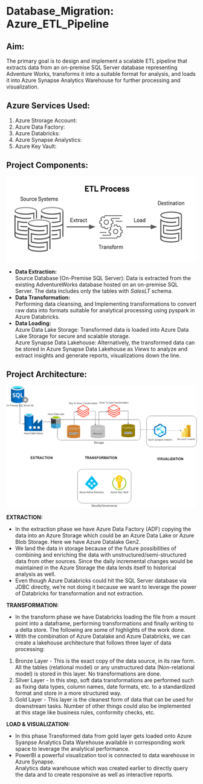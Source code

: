 # Database_Migration: Azure_ETL_Pipeline
## Aim:
The primary goal is to design and implement a scalable ETL pipeline that extracts data from an on-premise SQL Server database representing Adventure Works, transforms it into a suitable format for analysis, and loads it into Azure Synapse Analytics Warehouse for further processing and visualization.

## Azure Services Used:
1. Azure Strorage Account:
2. Azure Data Factory:
3. Azure Databricks:
4. Azure Synapse Analystics:
5. Azure Key Vault:

## Project Components:
<p align='center'>
  <img src="images/etl-process-image.png">
</p>

- **Data Extraction:**  
  Source Database (On-Premise SQL Server): Data is extracted from the existing AdventureWorks database hosted on an on-premise SQL Server. The data includes only the tables with *SalesLT* schema.  
- **Data Transformation:**  
   Performing data cleansing, and Implementing transformations to convert raw data into formats suitable for analytical processing using pyspark in Azure Databricks.  
- **Data Loading:**  
  Azure Data Lake Storage: Transformed data is loaded into Azure Data Lake Storage for secure and scalable storage.  
  Azure Synapse Data Lakehouse: Alternatively, the transformed data can be stored in Azure Synapse Data Lakehouse as *Views* to analyze and extract insights and generate reports, visualizations down the line.

## Project Architecture:
<p align='center'>
  <img src="images/Etl_Architecture.png">
</p>

**EXTRACTION:**
  - In the extraction phase we have Azure Data Factory (ADF) copying the data into an Azure
  Storage which could be an Azure Data Lake or Azure Blob Storage. Here we have Azure
  Datalake Gen2.  
  - We land the data in storage because of the future possibilities of combining and enriching the
  data with unstructured/semi-structured data from other sources. Since the daily incremental
  changes would be maintained in the Azure Storage the data lends itself to historical analysis
  as well.  
  - Even though Azure Databricks could hit the SQL Server database via JDBC directly, we’re
  not doing it because we want to leverage the power of Databricks for transformation and not
  extraction.  

**TRANSFORMATION:**
  - In the transform phase we have Databricks loading the file from a mount point into a dataframe,
  performing transformations and finally writing to a delta store. The following are some of
  highlights of the work done.  
  - With the combination of Azure Datalake and Azure Databricks, we can create a lakehouse
  architecture that follows three layer of data processing:  
  1. Bronze Layer - This is the exact copy of the data source, in its raw form. All the tables
  (relational model) or any unstructured data (Non-relational model) is stored in this layer.
  No transformations are done.  
  2. Silver Layer - In this step, soft data transformations are performed such as fixing data
  types, column names, date formats, etc. to a standardized format and store in a more
  structured way.  
  3. Gold Layer - This layer is the cleanest form of data that can be used for downstream
  tasks. Number of other things could also be implemented at this stage like business rules,
  conformity checks, etc.  

**LOAD & VISUALIZATION:**
  - In this phase Transformed data from gold layer gets loaded onto Azure Syanpse Analytics
  Data Warehouse available in corresponding work space to leverage the analytical performance.  
  - PowerBI a powerful visualization tool is connected to data warehouse in Azure Synapse.  
  Analytics data warehouse which was created earlier to directly query the data and to create
  responsive as well as interactive reports.



